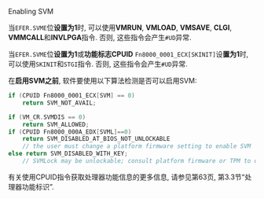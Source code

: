 Enabling SVM

当`EFER.SVME`位**设置为1**时, 可以使用**VMRUN**, **VMLOAD**, **VMSAVE**, **CLGI**, **VMMCALL**和**INVLPGA**指令. 否则, 这些指令会产生`#UD`异常. 

当`EFER.SVME`位**设置为1**或**功能标志CPUID** `Fn8000_0001_ECX[SKINIT]`设**置为1**时, 可以使用`SKINIT`和`STGI`指令. 否则, 这些指令会产生`#UD`异常. 

在**启用SVM之前**, 软件要使用以下算法检测是否可以启用SVM: 

```cpp
if (CPUID Fn8000_0001_ECX[SVM] == 0)
    return SVM_NOT_AVAIL;

if (VM_CR.SVMDIS == 0) 
    return SVM_ALLOWED;
if (CPUID Fn8000_000A_EDX[SVML]==0)
    return SVM_DISABLED_AT_BIOS_NOT_UNLOCKABLE
    // the user must change a platform firmware setting to enable SVM
else return SVM_DISABLED_WITH_KEY;
    // SVMLock may be unlockable; consult platform firmware or TPM to obtain the key.
```

有关使用CPUID指令获取处理器功能信息的更多信息, 请参见第63页, 第3.3节“处理器功能标识”. 

